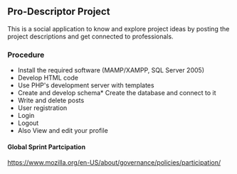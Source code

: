 
## Pro-Descriptor Project
 This is a social application to know and explore project ideas by posting the project descriptions and get connected to professionals.

### Procedure 
* Install the required software (MAMP/XAMPP, SQL Server 2005)
* Develop HTML code 
* Use PHP's development server with templates
 * Create and develop schema* Create the database and connect to it
* Write and delete posts
* User registration
* Login
* Logout
* Also View and edit your profile

#### Global Sprint Partcipation
https://www.mozilla.org/en-US/about/governance/policies/participation/
